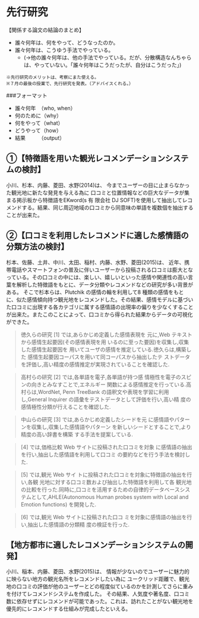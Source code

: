 # 先行研究

【関係する論文の結論のまとめ】
 - 誰々何年は、何をやって、どうなったのか。
 - 誰々何年は、こうゆう手法でやっている。
   - (→他の誰々何年は、他の手法でやっている。だが、分散構造なんちゃらは、やっていない。「誰々何年はこうだったが、自分はこうだった」)

`※先行研究のメリットは、考察にまた使える。`  
`※７月の最後の授業で、先行研究を発表。（アドバイスくれる。）`

###フォーマット
 - 誰々何年　（who, when<where>）
 - 何のために（why）
 - 何をやって（what）
 - どうやって（how）
 - 結果　　　（output）


## ①【特徴語を用いた観光レコメンデーションシステムの検討】
小川、杉本、内藤、菱田、水野(2014)は、
今までユーザーの目に止まらなかった観光地に新たな発見を与える為に
口コミと位置情報などの巨大なデータが集まる掲示板から特徴語をEKword(s 有 限会社 DJ SOFT)を使用して抽出してレコメンドする。結果、同じ周辺地域の口コミから同意味の単語を複数個を抽出することが出来た。



## ②【口コミを利用したレコメンドに適した感情語の分類方法の検討】
杉本、佐藤、土井、中川、太田、稲村、内藤、水野、菱田(2015)は、
近年、携帯電話やスマートフォンの普及に伴いユーザーから投稿される口コミは膨大となっている。その口コミの中には、楽しい、嬉しいといった感情や関連性の高い言葉を解析した特徴語をもとに、データ分類やレコメンドなどの研究が多い背景がある。
そこで杉本らは、Plutchik の感情の輪を利用して8 種類の感情をもとに、似た感情傾向持つ観光地をレコメンドした。その結果、感情モデルに基づいた口コミに出現する各カテゴリに属する感情語の出現率の偏りを少なくすることが出来た。またこのことによって、口コミから得られた結果からデータの可視化ができた。

> 徳久らの研究 [1] では,あらかじめ定義した感情表現を
> 元に,Web テキストから感情生起要因(その感情表現を用 いるのに至った要因)を収集し,収集した感情生起要因を 用いてユーザの感情を推定している.徳久らは,構築した 感情生起要因コーパスを用いて同コーパスから抽出したテ ストデータを評価し,高い精度の感情推定が実現されていることを確認した.

> 高村らの研究 [2] では,各単語を電子,各単語が持つ感 情極性を電子のスピンの向きとみなすことで,エネルギー 関数による感情推定を行っている.高村らは,WordNet, Penn TreeBank の語釈文や表現を学習に利用し,General Inquirer の語彙をテストデータとして評価を行い,高い精 度の感情極性分類が行えることを確認した.

> 中山らの研究 [3] では,あらかじめ定義したシードを元 に感情語やパターンを収集し,収集した感情語やパターン を新しいシードとすることで,より精度の高い辞書を構築 する手法を提案している.

> [4] では,価格比較 Web サイトに投稿された口コミを対象 に感情語の抽出を行い,抽出した感情語を利用して口コミ の要約などを行う手法を検討した.

> [5] では,観光 Web サイ トに投稿された口コミを対象に特徴語の抽出を行い,各観 光地に対する口コミ数および抽出した特徴語を利用して各 観光地の比較を行った.同時に,口コミを活用するための自律的データベースシステムとして,AHLE(Autonomous Human probes system with Local and Emotion functions) を開発した.

> [6] では,観光 Web サイトに投稿された口コ ミを対象に感情語の抽出を行い,抽出した感情語の分類精 度の検証を行った.



## 【地方都市に適したレコメンデーションシステムの開発】
小川、稲本、内藤、菱田、水野(2015)は、
情報が少ないのでユーザーに魅力的に映らない地方の観光名所をレコメンドしたい為に
ユークリッド距離で、観光地の口コミの評価が他のユーザーとどの程度似ているのかを計測してさらに重みを付けてレコメンドシステムを作成した。
その結果、人気度や著名度、口コミ数に依存せずにレコメンドが可能であった。これは、訪れたことがない観光地を優先的にレコメンドする仕組みが完成したといえる。

